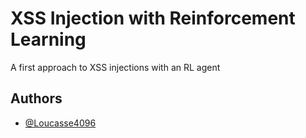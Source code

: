 
# XSS Injection with Reinforcement Learning

A first approach to XSS injections with an RL agent
## Authors

- [@Loucasse4096](https://github.com/Loucasse4096)

